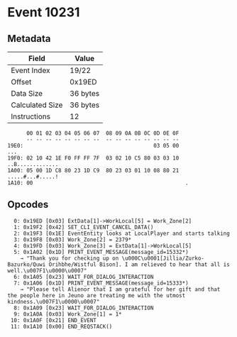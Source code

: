 # Event 10231

## Metadata

| Field           | Value    |
|-----------------|----------|
| Event Index     | 19/22    |
| Offset          | 0x19ED   |
| Data Size       | 36 bytes |
| Calculated Size | 36 bytes |
| Instructions    | 12       |

```
      00 01 02 03 04 05 06 07  08 09 0A 0B 0C 0D 0E 0F
      -- -- -- -- -- -- -- --  -- -- -- -- -- -- -- --
19E0:                                         03 05 00               ...
19F0: 02 10 42 1E F0 FF FF 7F  03 02 10 C5 80 03 03 10  ..B.............
1A00: 05 00 1D C8 80 23 1D C9  80 23 03 01 10 08 80 21  .....#...#.....!
1A10: 00                                                .               
```

## Opcodes

```
  0: 0x19ED [0x03] ExtData[1]->WorkLocal[5] = Work_Zone[2]
  1: 0x19F2 [0x42] SET_CLI_EVENT_CANCEL_DATA()
  2: 0x19F3 [0x1E] EventEntity looks at LocalPlayer and starts talking
  3: 0x19F8 [0x03] Work_Zone[2] = 2379*
  4: 0x19FD [0x03] Work_Zone[3] = ExtData[1]->WorkLocal[5]
  5: 0x1A02 [0x1D] PRINT_EVENT_MESSAGE(message_id=15332*)
    → "Thank you for checking up on \u000C\u0001[Jillia/Zurko-Bazurko/Quwi Orihbhe/Wistful Bison]. I am relieved to hear that all is well.\u007F1\u0000\u0007"
  6: 0x1A05 [0x23] WAIT_FOR_DIALOG_INTERACTION
  7: 0x1A06 [0x1D] PRINT_EVENT_MESSAGE(message_id=15333*)
    → "Please tell Alienor that I am grateful for her gift and that the people here in Jeuno are treating me with the utmost kindness.\u007F1\u0000\u0007"
  8: 0x1A09 [0x23] WAIT_FOR_DIALOG_INTERACTION
  9: 0x1A0A [0x03] Work_Zone[1] = 1*
 10: 0x1A0F [0x21] END_EVENT
 11: 0x1A10 [0x00] END_REQSTACK()
```
